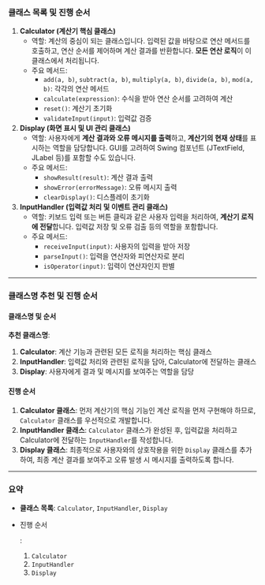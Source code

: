 ### 클래스 목록 및 진행 순서

1. **Calculator (계산기 핵심 클래스)**
   - 역할: 계산의 중심이 되는 클래스입니다. 입력된 값을 바탕으로 연산 메서드를 호출하고, 연산 순서를 제어하며 계산 결과를 반환합니다. **모든 연산 로직**이 이 클래스에서 처리됩니다.
   - 주요 메서드:
     - `add(a, b)`, `subtract(a, b)`, `multiply(a, b)`, `divide(a, b)`, `mod(a, b)`: 각각의 연산 메서드
     - `calculate(expression)`: 수식을 받아 연산 순서를 고려하여 계산
     - `reset()`: 계산기 초기화
     - `validateInput(input)`: 입력값 검증
2. **Display (화면 표시 및 UI 관리 클래스)**
   - 역할: 사용자에게 **계산 결과와 오류 메시지를 출력**하고, **계산기의 현재 상태**를 표시하는 역할을 담당합니다. GUI를 고려하여 Swing 컴포넌트 (JTextField, JLabel 등)를 포함할 수도 있습니다.
   - 주요 메서드:
     - `showResult(result)`: 계산 결과 출력
     - `showError(errorMessage)`: 오류 메시지 출력
     - `clearDisplay()`: 디스플레이 초기화
3. **InputHandler (입력값 처리 및 이벤트 관리 클래스)**
   - 역할: 키보드 입력 또는 버튼 클릭과 같은 사용자 입력을 처리하여, **계산기 로직에 전달**합니다. 입력값 저장 및 오류 검출 등의 역할을 포함합니다.
   - 주요 메서드:
     - `receiveInput(input)`: 사용자의 입력을 받아 저장
     - `parseInput()`: 입력을 연산자와 피연산자로 분리
     - `isOperator(input)`: 입력이 연산자인지 판별

------

### 클래스명 추천 및 진행 순서

#### 클래스명 및 순서

**추천 클래스명**:

1. **Calculator**: 계산 기능과 관련된 모든 로직을 처리하는 핵심 클래스
2. **InputHandler**: 입력값 처리와 관련된 로직을 담아, Calculator에 전달하는 클래스
3. **Display**: 사용자에게 결과 및 메시지를 보여주는 역할을 담당

#### 진행 순서

1. **Calculator 클래스**: 먼저 계산기의 핵심 기능인 계산 로직을 먼저 구현해야 하므로, `Calculator` 클래스를 우선적으로 개발합니다.
2. **InputHandler 클래스**: `Calculator` 클래스가 완성된 후, 입력값을 처리하고 Calculator에 전달하는 `InputHandler`를 작성합니다.
3. **Display 클래스**: 최종적으로 사용자와의 상호작용을 위한 `Display` 클래스를 추가하여, 최종 계산 결과를 보여주고 오류 발생 시 메시지를 출력하도록 합니다.

------

### 요약

- **클래스 목록**: `Calculator`, `InputHandler`, `Display`

- 진행 순서

  :

  1. `Calculator`
  2. `InputHandler`
  3. `Display`
